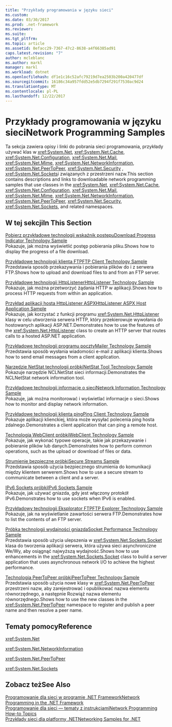 ```yaml
---
title: "Przykłady programowania w języku sieci"
ms.custom: 
ms.date: 03/30/2017
ms.prod: .net-framework
ms.reviewer: 
ms.suite: 
ms.tgt_pltfrm: 
ms.topic: article
ms.assetid: 8efacc29-7367-47c2-8638-a4f66385ad91
caps.latest.revision: "7"
author: mcleblanc
ms.author: markl
manager: markl
ms.workload: dotnet
ms.openlocfilehash: df1e1c16c52afc79219d7ea2503b200a420477df
ms.sourcegitcommit: 16186c34a957fdd52e5db7294f291f7530ac9d24
ms.translationtype: MT
ms.contentlocale: pl-PL
ms.lasthandoff: 12/22/2017
---
```

# <a name="network-programming-samples"></a><span data-ttu-id="a2b01-102">Przykłady programowania w języku sieci</span><span class="sxs-lookup"><span data-stu-id="a2b01-102">Network Programming Samples</span></span>
<span data-ttu-id="a2b01-103">Ta sekcja zawiera opisy i linki do pobrania sieci programowania, przykłady używać klas w <xref:System.Net>, <xref:System.Net.Cache>, <xref:System.Net.Configuration>, <xref:System.Net.Mail>, <xref:System.Net.Mime>, <xref:System.Net.NetworkInformation>, <xref:System.Net.PeerToPeer>, <xref:System.Net.Security> , <xref:System.Net.Sockets>i związanych z przestrzeni nazw.</span><span class="sxs-lookup"><span data-stu-id="a2b01-103">This section contains descriptions and links to downloadable network programming samples that use classes in the <xref:System.Net>, <xref:System.Net.Cache>, <xref:System.Net.Configuration>, <xref:System.Net.Mail>, <xref:System.Net.Mime>, <xref:System.Net.NetworkInformation>, <xref:System.Net.PeerToPeer>, <xref:System.Net.Security>, <xref:System.Net.Sockets>, and related namespaces.</span></span>  
  
## <a name="in-this-section"></a><span data-ttu-id="a2b01-104">W tej sekcji</span><span class="sxs-lookup"><span data-stu-id="a2b01-104">In This Section</span></span>  
 [<span data-ttu-id="a2b01-105">Pobierz przykładowe technologii wskaźnik postępu</span><span class="sxs-lookup"><span data-stu-id="a2b01-105">Download Progress Indicator Technology Sample</span></span>](http://go.microsoft.com/fwlink/?LinkID=179556)  
 <span data-ttu-id="a2b01-106">Pokazuje, jak można wyświetlić postęp pobierania pliku.</span><span class="sxs-lookup"><span data-stu-id="a2b01-106">Shows how to display the progress of a file download.</span></span>  
  
 [<span data-ttu-id="a2b01-107">Przykładowe technologii klienta FTP</span><span class="sxs-lookup"><span data-stu-id="a2b01-107">FTP Client Technology Sample</span></span>](http://go.microsoft.com/fwlink/?LinkID=179557)  
 <span data-ttu-id="a2b01-108">Przedstawia sposób przekazywania i pobierania plików do i z serwera FTP.</span><span class="sxs-lookup"><span data-stu-id="a2b01-108">Shows how to upload and download files to and from an FTP server.</span></span>  
  
 [<span data-ttu-id="a2b01-109">Przykładowe technologii HttpListener</span><span class="sxs-lookup"><span data-stu-id="a2b01-109">HttpListener Technology Sample</span></span>](http://go.microsoft.com/fwlink/?LinkID=179558)  
 <span data-ttu-id="a2b01-110">Pokazuje, jak można przetworzyć żądania HTTP w aplikacji.</span><span class="sxs-lookup"><span data-stu-id="a2b01-110">Shows how to process HTTP requests from within an application.</span></span>  
  
 [<span data-ttu-id="a2b01-111">Przykład aplikacji hosta HttpListener ASPX</span><span class="sxs-lookup"><span data-stu-id="a2b01-111">HttpListener ASPX Host Application Sample</span></span>](http://go.microsoft.com/fwlink/?LinkID=179560)  
 <span data-ttu-id="a2b01-112">Pokazuje, jak korzystać z funkcji programu <xref:System.Net.HttpListener> klasy w celu utworzenia serwera HTTP, który przekierowuje wywołania do hostowanych aplikacji ASP.NET.</span><span class="sxs-lookup"><span data-stu-id="a2b01-112">Demonstrates how to use the features of the <xref:System.Net.HttpListener> class to create an HTTP server that routes calls to a hosted ASP.NET application.</span></span>  
  
 [<span data-ttu-id="a2b01-113">Przykładowe technologii programu poczty</span><span class="sxs-lookup"><span data-stu-id="a2b01-113">Mailer Technology Sample</span></span>](http://go.microsoft.com/fwlink/?LinkID=179561)  
 <span data-ttu-id="a2b01-114">Przedstawia sposób wysłania wiadomości e-mail z aplikacji klienta.</span><span class="sxs-lookup"><span data-stu-id="a2b01-114">Shows how to send email messages from a client application.</span></span>  
  
 [<span data-ttu-id="a2b01-115">Narzędzie NetStat technologii próbki</span><span class="sxs-lookup"><span data-stu-id="a2b01-115">NetStat Tool Technology Sample</span></span>](http://go.microsoft.com/fwlink/?LinkID=179562)  
 <span data-ttu-id="a2b01-116">Pokazuje narzędzie NCLNetStat sieci informacji.</span><span class="sxs-lookup"><span data-stu-id="a2b01-116">Demonstrates the NCLNetStat network information tool.</span></span>  
  
 [<span data-ttu-id="a2b01-117">Przykładowe technologii informacje o sieci</span><span class="sxs-lookup"><span data-stu-id="a2b01-117">Network Information Technology Sample</span></span>](http://go.microsoft.com/fwlink/?LinkID=179564)  
 <span data-ttu-id="a2b01-118">Pokazuje, jak można monitorować i wyświetlać informacje o sieci.</span><span class="sxs-lookup"><span data-stu-id="a2b01-118">Shows how to monitor and display network information.</span></span>  
  
 [<span data-ttu-id="a2b01-119">Przykładowe technologii klienta ping</span><span class="sxs-lookup"><span data-stu-id="a2b01-119">Ping Client Technology Sample</span></span>](http://go.microsoft.com/fwlink/?LinkID=179565)  
 <span data-ttu-id="a2b01-120">Pokazuje aplikacji klienckiej, która może wysyłać polecenia ping hosta zdalnego.</span><span class="sxs-lookup"><span data-stu-id="a2b01-120">Demonstrates a client application that can ping a remote host.</span></span>  
  
 [<span data-ttu-id="a2b01-121">Technologia WebClient próbki</span><span class="sxs-lookup"><span data-stu-id="a2b01-121">WebClient Technology Sample</span></span>](http://go.microsoft.com/fwlink/?LinkID=179566)  
 <span data-ttu-id="a2b01-122">Pokazuje, jak wykonać typowe operacje, takie jak przekazywanie i pobieranie plików lub danych.</span><span class="sxs-lookup"><span data-stu-id="a2b01-122">Demonstrates how to perform common operations, such as the upload or download of files or data.</span></span>  
  
 [<span data-ttu-id="a2b01-123">Strumienie bezpieczne próbki</span><span class="sxs-lookup"><span data-stu-id="a2b01-123">Secure Streams Sample</span></span>](http://go.microsoft.com/fwlink/?LinkID=179567)  
 <span data-ttu-id="a2b01-124">Przedstawia sposób użycia bezpiecznego strumienia do komunikacji między klientem serwerem.</span><span class="sxs-lookup"><span data-stu-id="a2b01-124">Shows how to use a secure stream to communicate between a client and a server.</span></span>  
  
 [<span data-ttu-id="a2b01-125">IPv6 Sockets próbki</span><span class="sxs-lookup"><span data-stu-id="a2b01-125">IPv6 Sockets Sample</span></span>](http://go.microsoft.com/fwlink/?LinkID=179568)  
 <span data-ttu-id="a2b01-126">Pokazuje, jak używać gniazda, gdy jest włączony protokół IPv6.</span><span class="sxs-lookup"><span data-stu-id="a2b01-126">Demonstrates how to use sockets when IPv6 is enabled.</span></span>  
  
 [<span data-ttu-id="a2b01-127">Przykładowy technologii Eksplorator FTP</span><span class="sxs-lookup"><span data-stu-id="a2b01-127">FTP Explorer Technology Sample</span></span>](http://go.microsoft.com/fwlink/?LinkID=179569)  
 <span data-ttu-id="a2b01-128">Pokazuje, jak na wyświetlanie zawartości serwera FTP.</span><span class="sxs-lookup"><span data-stu-id="a2b01-128">Demonstrates how to list the contents of an FTP server.</span></span>  
  
 [<span data-ttu-id="a2b01-129">Próbka technologii wydajności gniazda</span><span class="sxs-lookup"><span data-stu-id="a2b01-129">Socket Performance Technology Sample</span></span>](http://go.microsoft.com/fwlink/?LinkID=179570)  
 <span data-ttu-id="a2b01-130">Przedstawia sposób użycia ulepszenia w <xref:System.Net.Sockets.Socket> klasa do tworzenia aplikacji serwera, która używa sieci asynchroniczne We/Wy, aby osiągnąć najwyższą wydajność.</span><span class="sxs-lookup"><span data-stu-id="a2b01-130">Shows how to use enhancements in the <xref:System.Net.Sockets.Socket> class to build a server application that uses asynchronous network I/O to achieve the highest performance.</span></span>  
  
 [<span data-ttu-id="a2b01-131">Technologia PeerToPeer próbki</span><span class="sxs-lookup"><span data-stu-id="a2b01-131">PeerToPeer Technology Sample</span></span>](http://go.microsoft.com/fwlink/?LinkID=179571)  
 <span data-ttu-id="a2b01-132">Przedstawia sposób użycia nowe klasy w <xref:System.Net.PeerToPeer> przestrzeni nazw, aby zarejestrować i opublikować nazwa elementu równorzędnego, a następnie Rozwiąż nazwa elementu równorzędnego.</span><span class="sxs-lookup"><span data-stu-id="a2b01-132">Shows how to use the new classes in the <xref:System.Net.PeerToPeer> namespace to register and publish a peer name and then resolve a peer name.</span></span>  
  
## <a name="reference"></a><span data-ttu-id="a2b01-133">Tematy pomocy</span><span class="sxs-lookup"><span data-stu-id="a2b01-133">Reference</span></span>  
 <xref:System.Net>  
  
 <xref:System.Net.NetworkInformation>  
  
 <xref:System.Net.PeerToPeer>  
  
 <xref:System.Net.Sockets>  
  
## <a name="see-also"></a><span data-ttu-id="a2b01-134">Zobacz też</span><span class="sxs-lookup"><span data-stu-id="a2b01-134">See Also</span></span>  
 [<span data-ttu-id="a2b01-135">Programowanie dla sieci w programie .NET Framework</span><span class="sxs-lookup"><span data-stu-id="a2b01-135">Network Programming in the .NET Framework</span></span>](../../../docs/framework/network-programming/index.md)  
 [<span data-ttu-id="a2b01-136">Programowanie dla sieci — tematy z instrukcjami</span><span class="sxs-lookup"><span data-stu-id="a2b01-136">Network Programming How-to Topics</span></span>](../../../docs/framework/network-programming/network-programming-how-to-topics.md)  
 [<span data-ttu-id="a2b01-137">Przykłady sieci dla platformy .NET</span><span class="sxs-lookup"><span data-stu-id="a2b01-137">Networking Samples for .NET</span></span>](http://code.msdn.microsoft.com/Wiki/View.aspx?ProjectName=nclsamples)
